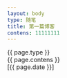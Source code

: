 ```yaml
---
layout: body
type: 随笔
title: 第一篇博客
contens: 11111111
---
```


<div class="panel panel-default">
		<div class="panel-heading">{{ page.type }} </div>
	  	<div class="panel-body content-right-body">
	  		{{ page.contens }}
		</div>
  	<div class="panel-footer content-right-footer">[{{ page.date }}]</div>
</div>
